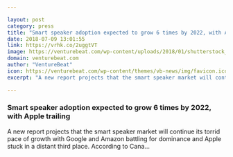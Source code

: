```yaml
---

layout: post
category: press
title: "Smart speaker adoption expected to grow 6 times by 2022, with Apple trailing"
date: 2018-07-09 13:01:55
link: https://vrhk.co/2uggtVT
image: https://venturebeat.com/wp-content/uploads/2018/01/shutterstock_689548192-e1516939654865.jpg?fit=1200%2C800&strip=all
domain: venturebeat.com
author: "VentureBeat"
icon: https://venturebeat.com/wp-content/themes/vb-news/img/favicon.ico
excerpt: "A new report projects that the smart speaker market will continue its torrid pace of growth with Google and Amazon battling for dominance and Apple stuck in a distant third place. According to Cana…"

---
```


### Smart speaker adoption expected to grow 6 times by 2022, with Apple trailing

A new report projects that the smart speaker market will continue its torrid pace of growth with Google and Amazon battling for dominance and Apple stuck in a distant third place. According to Cana…